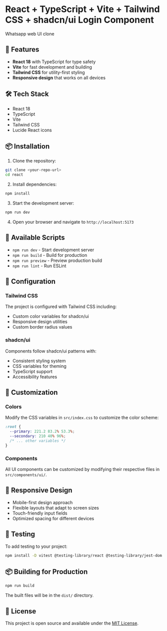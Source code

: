 # React + TypeScript + Vite + Tailwind CSS + shadcn/ui Login Component

Whatsapp web UI clone
## 🚀 Features

- **React 18** with TypeScript for type safety
- **Vite** for fast development and building
- **Tailwind CSS** for utility-first styling
- **Responsive design** that works on all devices

## 🛠️ Tech Stack

- React 18
- TypeScript
- Vite
- Tailwind CSS
- Lucide React icons

## 📦 Installation

1. Clone the repository:
```bash
git clone <your-repo-url>
cd react
```

2. Install dependencies:
```bash
npm install
```

3. Start the development server:
```bash
npm run dev
```

4. Open your browser and navigate to `http://localhost:5173`


## 🎯 Available Scripts

- `npm run dev` - Start development server
- `npm run build` - Build for production
- `npm run preview` - Preview production build
- `npm run lint` - Run ESLint

## 🔧 Configuration

### Tailwind CSS
The project is configured with Tailwind CSS including:
- Custom color variables for shadcn/ui
- Responsive design utilities
- Custom border radius values

### shadcn/ui
Components follow shadcn/ui patterns with:
- Consistent styling system
- CSS variables for theming
- TypeScript support
- Accessibility features

## 🚀 Customization

### Colors
Modify the CSS variables in `src/index.css` to customize the color scheme:

```css
:root {
  --primary: 221.2 83.2% 53.3%;
  --secondary: 210 40% 96%;
  /* ... other variables */
}
```

### Components
All UI components can be customized by modifying their respective files in `src/components/ui/`.

## 📱 Responsive Design

- Mobile-first design approach
- Flexible layouts that adapt to screen sizes
- Touch-friendly input fields
- Optimized spacing for different devices


## 🧪 Testing

To add testing to your project:

```bash
npm install -D vitest @testing-library/react @testing-library/jest-dom
```

## 📦 Building for Production

```bash
npm run build
```

The built files will be in the `dist/` directory.


## 📄 License

This project is open source and available under the [MIT License](LICENSE).

